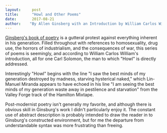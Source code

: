 ```yaml
---
layout:     post
title:      "Howl and Other Poems"
date:       2017-08-21
author:    "By Allen Ginsberg with an Introduction by William Carlos Williams"
---
```


[Ginsberg's book of poetry](http://amzn.to/2idtABl) is a gutteral protest against everything inherent in his generation. Filled throughout with references to homosexuality, drug use, the horrors of industrialism, and the consequences of war, this series of poems is seemingly, and according to William Carlos William's introduction, all for one Carl Solomon, the man to which "Howl" is directly addressed.

Interestingly "Howl" begins with the line "I saw the best minds of my generation destroyed by madness, starving hysterical naked," which Lin-Manuel Miranda appears to have echoed in his line "I am seeing the best minds of my generation waste away in pestilence and starvation" from the Valley Forge track of the Hamilton Mixtape. 

Post-modernist poetry isn't generally my favorite, and although there is obvious skill in Ginsburg's work I didn't particularly enjoy it. The constant use of abstract description is probably intended to draw the reader in to Ginsburg's constructed environment, but for me the departure from understandable syntax was more frustrating than freeing. 